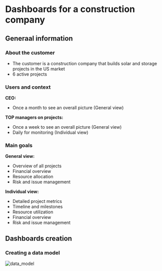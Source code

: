 # Dashboards for a construction company

## Generaal information

### About the customer
- The customer is a construction company that builds solar and storage projects in the US market
- 6 active projects

### Users and context
**CEO:**
- Once a month to see an overall picture (General view)

**TOP managers on projects:**
- Once a week to see an overall picture (General view)
- Daily for monitoring (Individual view)

### Main goals
**General view:**
- Overview of all projects
- Financial overview
- Resource allocation
- Risk and issue management

**Individual view:**
- Detailed project metrics
- Timeline and milestones
- Resource utilization
- Financial overview
- Risk and issue management

## Dashboards creation

### Creating a data model
![data_model](https://github.com/HannaStselmashok/construction_energy/assets/99286647/d46cbe20-c271-46cb-b37a-79c1219772d6)

